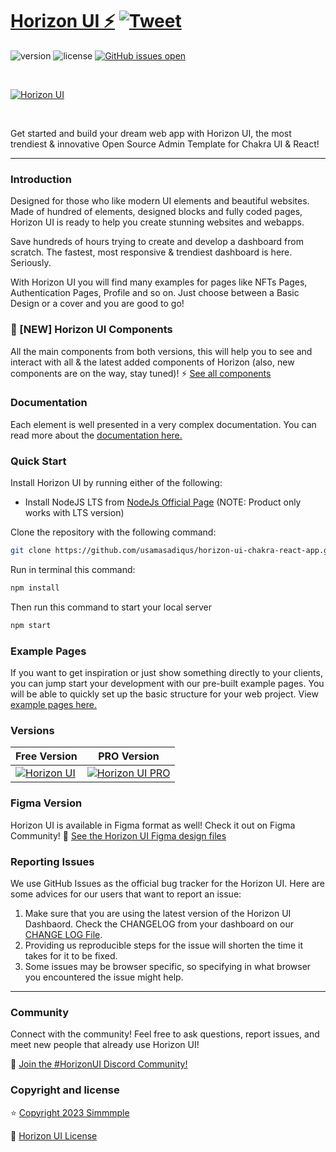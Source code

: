 # [Horizon UI ⚡️]() [![Tweet](https://img.shields.io/twitter/url/http/shields.io.svg?style=social&logo=twitter)](https://twitter.com)

![version](https://img.shields.io/badge/version-1.3.0-brightgreen.svg)
![license](https://img.shields.io/badge/license-MIT-blue.svg)
[![GitHub issues open](https://img.shields.io/github/issues/horizon-ui/horizon-ui-chakra.svg?maxAge=2592000)]()

<p>&nbsp;</p>

[<img alt="Horizon UI" src="https://i.ibb.co/fdyTwz1/introduction-image-2.png" /> ]()

<p>&nbsp;</p>

Get started and build your dream web app with Horizon UI, the most trendiest &
innovative Open Source Admin Template for Chakra UI & React!

---

### Introduction

Designed for those who like modern UI elements and beautiful websites. Made of
hundred of elements, designed blocks and fully coded pages, Horizon UI is ready
to help you create stunning websites and webapps.

Save hundreds of hours trying to create and develop a dashboard from scratch.
The fastest, most responsive & trendiest dashboard is here. Seriously.

With Horizon UI you will find many examples for pages like NFTs Pages,
Authentication Pages, Profile and so on. Just choose between a Basic Design or a
cover and you are good to go!

### 🎉 [NEW] Horizon UI Components

All the main components from both versions, this will help you to see and interact with all & the latest added components of Horizon (also, new components are on the way, stay tuned)! ⚡️
<a href="#" target="_blank">See all components</a>

### Documentation

Each element is well presented in a very complex documentation. You can read
more about the <a href="#" target="_blank">documentation
here.</a>

### Quick Start

Install Horizon UI by running either of the following:

- Install NodeJS LTS from
  [NodeJs Official Page](https://nodejs.org/en)
  (NOTE: Product only works with LTS version)

Clone the repository with the following command:

```bash
git clone https://github.com/usamasadiqus/horizon-ui-chakra-react-app.git
```

Run in terminal this command:

```bash
npm install
```

Then run this command to start your local server

```bash
npm start
```

### Example Pages

If you want to get inspiration or just show something directly to your clients,
you can jump start your development with our pre-built example pages. You will
be able to quickly set up the basic structure for your web project. View
<a href="#" target="_blank">example
pages here.</a>

### Versions

| Free Version                                                         | PRO Version                                                              |
| -------------------------------------------------------------------- | ------------------------------------------------------------------------ |
| [![Horizon UI](https://i.ibb.co/fdyTwz1/introduction-image-2.png)]() | [![Horizon UI PRO](https://i.ibb.co/R6jFKRM/introduction-image-1.png)]() |

### Figma Version

Horizon UI is available in Figma format as well! Check it out on Figma
Community! 🎨
[See the Horizon UI Figma design files](https://bit.ly/horizon-figma)

### Reporting Issues

We use GitHub Issues as the official bug tracker for the Horizon UI. Here are
some advices for our users that want to report an issue:

1. Make sure that you are using the latest version of the Horizon UI Dashbaord.
   Check the CHANGELOG from your dashboard on our
   [CHANGE LOG File]().
2. Providing us reproducible steps for the issue will shorten the time it takes
   for it to be fixed.
3. Some issues may be browser specific, so specifying in what browser you
   encountered the issue might help.

---

### Community

Connect with the community! Feel free to ask questions, report issues, and meet
new people that already use Horizon UI!

💬 [Join the #HorizonUI Discord Community!](https://discord.gg)

### Copyright and license

⭐️ [Copyright 2023 Simmmple ]()

📄 [Horizon UI License]()

